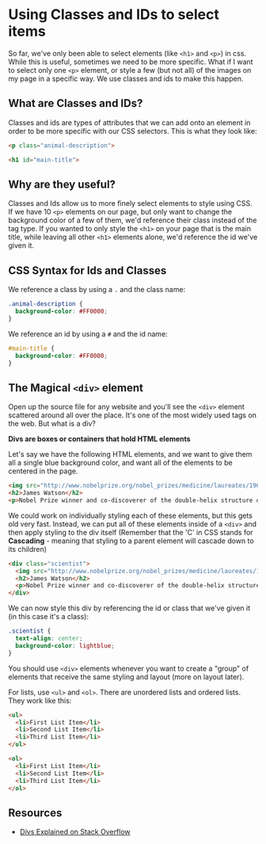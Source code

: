 # Using Classes and IDs to select items

So far, we've only been able to select elements (like `<h1>` and `<p>`) in css. While this is useful, sometimes we need to be more specific. What if I want to select only one `<p>` element, or style a few (but not all) of the images on my page in a specific way. We use classes and ids to make this happen.

## What are Classes and IDs?
Classes and ids are types of attributes that we can add onto an element in order to be more specific with our CSS selectors. This is what they look like:

```html
<p class="animal-description">
```
```html
<h1 id="main-title">
```
## Why are they useful?
Classes and Ids allow us to more finely select elements to style using CSS. If we have 10 `<p>` elements on our page, but only want to change the background color of a few of them, we'd reference their class instead of the tag type. If you wanted to only style the `<h1>` on your page that is the main title, while leaving all other `<h1>` elements alone, we'd reference the id we've given it.

## CSS Syntax for Ids and Classes
We reference a class by using a `.` and the class name:

```css
.animal-description {
  background-color: #FF0000;
}
```

We reference an id by using a `#` and the id name:

```css
#main-title {
  background-color: #FF0000;
}
```
## The Magical `<div>` element
Open up the source file for any website and you'll see the `<div>` element scattered around all over the place. It's one of the most widely used tags on the web. But what is a div?

**Divs are boxes or containers that hold HTML elements**

Let's say we have the following HTML elements, and we want to give them all a single blue background color, and want all of the elements to be centered in the page.

```html
<img src="http://www.nobelprize.org/nobel_prizes/medicine/laureates/1962/watson.jpg">
<h2>James Watson</h2>
<p>Nobel Prize winner and co-discoverer of the double-helix structure of DNA</p>
```

We could work on individually styling each of these elements, but this gets old very fast. Instead, we can put all of these elements inside of a `<div>` and then apply styling to the div itself (Remember that the 'C' in CSS stands for **Cascading** - meaning that styling to a parent element will cascade down to its children)

```html
<div class="scientist">
  <img src="http://www.nobelprize.org/nobel_prizes/medicine/laureates/1962/watson.jpg">
  <h2>James Watson</h2>
  <p>Nobel Prize winner and co-discoverer of the double-helix structure of DNA</p>
</div>
```

We can now style this div by referencing the id or class that we've given it (in this case it's a class):

```css
.scientist {
  text-align: center;
  background-color: lightblue;
}
```

You should use `<div>` elements whenever you want to create a "group" of elements that receive the same styling and layout (more on layout later).

For lists, use `<ul>` and `<ol>`. There are unordered lists and ordered lists. They work like this:

```html
<ul>
  <li>First List Item</li>
  <li>Second List Item</li>
  <li>Third List Item</li>  
</ul>

<ol>
  <li>First List Item</li>
  <li>Second List Item</li>
  <li>Third List Item</li>   
</ol>  
```

## Resources
+ [Divs Explained on Stack Overflow](http://stackoverflow.com/questions/14027243/explain-what-a-div-tag-is-to-a-non-programmer)
